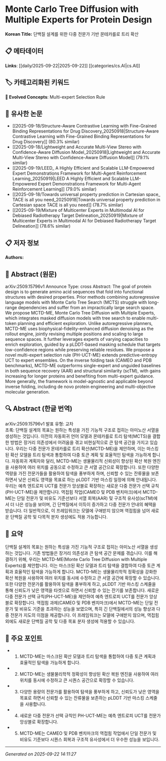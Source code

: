 # Monte Carlo Tree Diffusion with Multiple Experts for Protein Design

**Korean Title:** 단백질 설계를 위한 다중 전문가 기반 몬테카를로 트리 확산

## 📋 메타데이터

**Links**: [[daily/2025-09-22|2025-09-22]] [[categories/cs.AI|cs.AI]]

## 🏷️ 카테고리화된 키워드
**🚀 Evolved Concepts**: Multi-expert Selection Rule

## 🔗 유사한 논문
- [[2025-09-18/Structure-Aware Contrastive Learning with Fine-Grained Binding Representations for Drug Discovery_20250918|Structure-Aware Contrastive Learning with Fine-Grained Binding Representations for Drug Discovery]] (80.3% similar)
- [[2025-09-18/Lightweight and Accurate Multi-View Stereo with Confidence-Aware Diffusion Model_20250918|Lightweight and Accurate Multi-View Stereo with Confidence-Aware Diffusion Model]] (79.1% similar)
- [[2025-09-19/LEED_ A Highly Efficient and Scalable LLM-Empowered Expert Demonstrations Framework for Multi-Agent Reinforcement Learning_20250919|LEED A Highly Efficient and Scalable LLM-Empowered Expert Demonstrations Framework for Multi-Agent Reinforcement Learning]] (79.0% similar)
- [[2025-09-18/Towards universal property prediction in Cartesian space_ TACE is all you need_20250918|Towards universal property prediction in Cartesian space TACE is all you need]] (78.7% similar)
- [[2025-09-19/Mixture of Multicenter Experts in Multimodal AI for Debiased Radiotherapy Target Delineation_20250919|Mixture of Multicenter Experts in Multimodal AI for Debiased Radiotherapy Target Delineation]] (78.6% similar)

## 📋 저자 정보

**Authors:** 

## 📄 Abstract (원문)

arXiv:2509.15796v1 Announce Type: cross 
Abstract: The goal of protein design is to generate amino acid sequences that fold into functional structures with desired properties. Prior methods combining autoregressive language models with Monte Carlo Tree Search (MCTS) struggle with long-range dependencies and suffer from an impractically large search space. We propose MCTD-ME, Monte Carlo Tree Diffusion with Multiple Experts, which integrates masked diffusion models with tree search to enable multi-token planning and efficient exploration. Unlike autoregressive planners, MCTD-ME uses biophysical-fidelity-enhanced diffusion denoising as the rollout engine, jointly revising multiple positions and scaling to large sequence spaces. It further leverages experts of varying capacities to enrich exploration, guided by a pLDDT-based masking schedule that targets low-confidence regions while preserving reliable residues. We propose a novel multi-expert selection rule (PH-UCT-ME) extends predictive-entropy UCT to expert ensembles. On the inverse folding task (CAMEO and PDB benchmarks), MCTD-ME outperforms single-expert and unguided baselines in both sequence recovery (AAR) and structural similarity (scTM), with gains increasing for longer proteins and benefiting from multi-expert guidance. More generally, the framework is model-agnostic and applicable beyond inverse folding, including de novo protein engineering and multi-objective molecular generation.

## 🔍 Abstract (한글 번역)

arXiv:2509.15796v1 발표 유형: 교차  
초록: 단백질 설계의 목표는 원하는 특성을 가진 기능적 구조로 접히는 아미노산 서열을 생성하는 것입니다. 이전의 자동회귀 언어 모델과 몬테카를로 트리 탐색(MCTS)을 결합한 방법은 장거리 의존성에서 어려움을 겪고 비현실적으로 큰 탐색 공간을 가지고 있습니다. 우리는 다중 전문가 몬테카를로 트리 확산(MCTD-ME)을 제안하며, 이는 마스킹된 확산 모델을 트리 탐색과 통합하여 다중 토큰 계획 및 효율적인 탐색을 가능하게 합니다. 자동회귀 계획자와 달리, MCTD-ME는 생물물리적 신뢰성이 향상된 확산 복원 엔진을 사용하여 여러 위치를 공동으로 수정하고 큰 서열 공간으로 확장합니다. 또한 다양한 역량을 가진 전문가들을 활용하여 탐색을 풍부하게 하며, 신뢰할 수 있는 잔류물을 보존하면서 낮은 신뢰도 영역을 목표로 하는 pLDDT 기반 마스킹 일정에 의해 안내됩니다. 우리는 예측 엔트로피 UCT를 전문가 앙상블로 확장하는 새로운 다중 전문가 선택 규칙(PH-UCT-ME)을 제안합니다. 역접힘 작업(CAMEO 및 PDB 벤치마크)에서 MCTD-ME는 단일 전문가 및 비유도 기준선보다 서열 회복(AAR) 및 구조적 유사성(scTM)에서 더 나은 성능을 보이며, 긴 단백질에서 이득이 증가하고 다중 전문가 안내의 혜택을 받습니다. 더 일반적으로, 이 프레임워크는 모델에 구애받지 않으며 역접힘을 넘어 새로운 단백질 공학 및 다목적 분자 생성에도 적용 가능합니다.

## 📝 요약

단백질 설계의 목표는 원하는 특성을 가진 기능적 구조로 접히는 아미노산 서열을 생성하는 것입니다. 기존 방법들은 장거리 의존성과 큰 탐색 공간 문제를 겪습니다. 이를 해결하기 위해, 우리는 MCTD-ME(Monte Carlo Tree Diffusion with Multiple Experts)를 제안합니다. 이는 마스크된 확산 모델과 트리 탐색을 결합하여 다중 토큰 계획과 효율적인 탐색을 가능하게 합니다. MCTD-ME는 생물물리학적 정확성을 강화한 확산 복원을 사용하여 여러 위치를 동시에 수정하고 큰 서열 공간에 확장할 수 있습니다. 또한 다양한 전문가를 활용하여 탐색을 풍부하게 하고, pLDDT 기반 마스킹 스케줄을 통해 신뢰도가 낮은 영역을 타겟으로 하면서 신뢰할 수 있는 잔기를 보존합니다. 새로운 다중 전문가 선택 규칙(PH-UCT-ME)을 제안하여 예측 엔트로피 UCT를 전문가 앙상블로 확장합니다. 역접힘 과제(CAMEO 및 PDB 벤치마크)에서 MCTD-ME는 단일 전문가 및 비유도 기준을 초과하는 성능을 보였으며, 특히 긴 단백질에서의 성능 향상과 다중 전문가 지도의 이점을 제공합니다. 이 프레임워크는 모델에 구애받지 않으며, 역접힘 외에도 새로운 단백질 공학 및 다중 목표 분자 생성에 적용할 수 있습니다.

## 🎯 주요 포인트

- 1. MCTD-ME는 마스크된 확산 모델과 트리 탐색을 통합하여 다중 토큰 계획과 효율적인 탐색을 가능하게 합니다.

- 2. MCTD-ME는 생물물리학적 정확성이 향상된 확산 복원 엔진을 사용하여 여러 위치를 동시에 수정하고 큰 시퀀스 공간으로 확장할 수 있습니다.

- 3. 다양한 용량의 전문가를 활용하여 탐색을 풍부하게 하고, 신뢰도가 낮은 영역을 목표로 하면서 신뢰할 수 있는 잔류물을 보존하는 pLDDT 기반 마스킹 스케줄을 사용합니다.

- 4. 새로운 다중 전문가 선택 규칙인 PH-UCT-ME는 예측 엔트로피 UCT를 전문가 앙상블로 확장합니다.

- 5. MCTD-ME는 CAMEO 및 PDB 벤치마크의 역접힘 작업에서 단일 전문가 및 비유도 기준보다 시퀀스 회복과 구조적 유사성에서 더 우수한 성능을 보입니다.

---

*Generated on 2025-09-22 14:11:27*